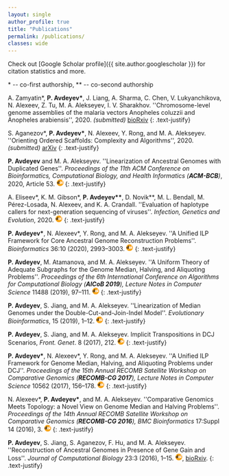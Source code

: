 ```yaml
---
layout: single
author_profile: true
title: "Publications"
permalink: /publications/
classes: wide
---
```


Check out [Google Scholar profile]({{ site.author.googlescholar }}) for citation statistics and more.

\* -- co-first authorship, \*\* -- co-second authorship

A. Zamyatin\*, **P. Avdeyev\***, J. Liang, A. Sharma, C. Chen, V. Lukyanchikova, N. Alexeev, Z. Tu, M. A. Alekseyev, I. V. Sharakhov. ''Chromosome-level genome assemblies of the malaria vectors Anopheles coluzzii and Anopheles arabiensis'', 2020. *(submitted)* 
[bioRxiv](https://doi.org/10.1101/2020.09.29.318477)
{: .text-justify}

S. Aganezov\*, **P. Avdeyev\***, N. Alexeev, Y. Rong, and M. A. Alekseyev. ''Orienting Ordered Scaffolds: Complexity and Algorithms'', 2020. *(submitted)*
[arXiv](https://arxiv.org/abs/1911.11190)
{: .text-justify}

**P. Avdeyev** and M. A. Alekseyev. ''Linearization of Ancestral Genomes with Duplicated Genes''. *Proceedings of the 11th ACM Conference on Bioinformatics, Computational Biology, and Health Informatics (**ACM-BCB**)*, 2020, Article 53. 
[![doi](../assets/images/icons16/doi-icon.png)](doi:10.1145/3388440.3412484)
{: .text-justify}

A. Eliseev\*, K. M. Gibson\*, **P. Avdeyev\*\***, D. Novik\*\*, M. L. Bendall, M. Pérez-Losada, N. Alexeev, and K. A. Crandall. ''Evaluation of haplotype callers for next-generation sequencing of viruses''. *Infection, Genetics and Evolution*, 2020.
[![doi](../assets/images/icons16/doi-icon.png)](https://doi.org/10.1016/j.meegid.2020.104277)
{: .text-justify}

**P. Avdeyev\***, N. Alexeev\*, Y. Rong, and M. A. Alekseyev. ''A Unified ILP Framework for Core Ancestral Genome Reconstruction Problems''. *Bioinformatics* 36:10 (2020), 2993–3003. 
[![doi](../assets/images/icons16/doi-icon.png)](doi:10.1093/bioinformatics/btaa100)
{: .text-justify}

**P. Avdeyev**, M. Atamanova, and M. A. Alekseyev. ''A Uniform Theory of Adequate Subgraphs for the Genome Median, Halving, and Aliquoting Problems''. *Proceedings of the 6th International Conference on Algorithms for Computational Biology (**AlCoB 2019**), Lecture Notes in Computer Science* 11488 (2019), 97–111.
[![doi](../assets/images/icons16/doi-icon.png)](https://doi:10.1007/978-3-030-18174-1_7)
{: .text-justify}

**P. Avdeyev**, S. Jiang, and M. A. Alekseyev. ''Linearization of Median Genomes under the Double-Cut-and-Join-Indel Model''. *Evolutionary Bioinformatics*, 15 (2019), 1–12. 
[![doi](../assets/images/icons16/doi-icon.png)](https://doi:10.1177/1176934318820534)
{: .text-justify}

**P. Avdeyev**, S. Jiang, and M. A. Alekseyev. Implicit Transpositions in DCJ Scenarios, *Front. Genet*. 8 (2017), 212. 
[![doi](../assets/images/icons16/doi-icon.png)](https://doi.org/10.3389/fgene.2017.00212)
{: .text-justify}

**P. Avdeyev\***, N. Alexeev\*, Y. Rong, and M. A. Alekseyev. ''A Unified ILP Framework for Genome Median, Halving, and Aliquoting Problems under DCJ''. *Proceedings of the 15th Annual RECOMB Satellite Workshop on Comparative Genomics (**RECOMB-CG 2017**), Lecture Notes in Computer Science* 10562 (2017), 156–178.
[![doi](../assets/images/icons16/doi-icon.png)](https://doi.org/10.1007/978-3-319-67979-2_9)
{: .text-justify}

N. Alexeev\*, **P. Avdeyev\***,  and M. A. Alekseyev. ''Comparative Genomics Meets Topology: a Novel View on Genome Median and Halving Problems''. *Proceedings of the 14th Annual RECOMB Satellite Workshop on Comparative Genomics (**RECOMB-CG 2016**), BMC Bioinformatics* 17:Suppl 14 (2016), 3. 
[![doi](../assets/images/icons16/doi-icon.png)](https://doi.org/10.1186/s12859-016-1263-7)
{: .text-justify}

**P. Avdeyev**, S. Jiang, S. Aganezov, F. Hu, and M. A. Alekseyev. ''Reconstruction of Ancestral Genomes in Presence of Gene Gain and Loss''. *Journal of Computational Biology* 23:3 (2016), 1–15. 
[![doi](../assets/images/icons16/doi-icon.png)](https://doi.org/10.1089/cmb.2015.0160),
[bioRxiv](http://dx.doi.org/10.1101/040196).
{: .text-justify}
